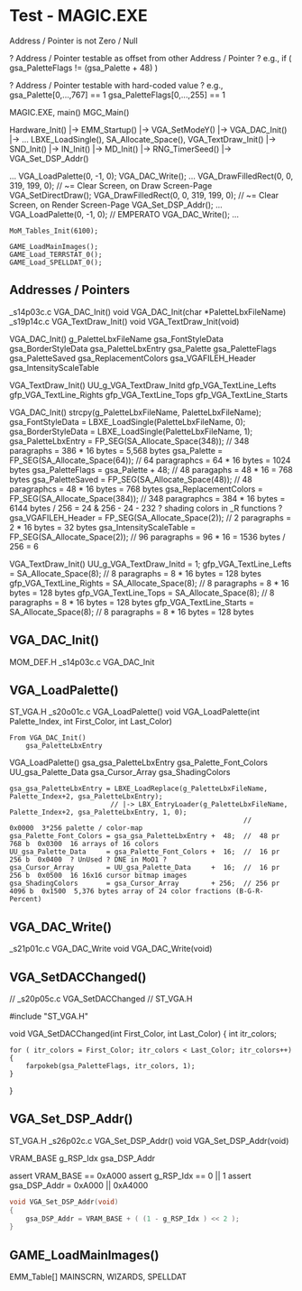 
# Test - MAGIC.EXE


Address / Pointer is not Zero / Null

? Address / Pointer testable as offset from other Address / Pointer ?
e.g., if ( gsa_PaletteFlags != (gsa_Palette + 48) )

? Address / Pointer testable with hard-coded value ?
e.g.,
    gsa_Palette[0,...,767] == 1
    gsa_PaletteFlags[0,...,255] == 1



MAGIC.EXE, main()
MGC_Main()

Hardware_Init()
|-> EMM_Startup()
|-> VGA_SetModeY()
|-> VGA_DAC_Init() |-> ... LBXE_LoadSingle(), SA_Allocate_Space(), VGA_TextDraw_Init()
|-> SND_Init()
|-> IN_Init() |-> MD_Init()
|-> RNG_TimerSeed()
|-> VGA_Set_DSP_Addr()

...
    VGA_LoadPalette(0, -1, 0);
    VGA_DAC_Write();
...
    VGA_DrawFilledRect(0, 0, 319, 199, 0);  // ~= Clear Screen, on Draw Screen-Page
    VGA_SetDirectDraw();
    VGA_DrawFilledRect(0, 0, 319, 199, 0);  // ~= Clear Screen, on Render Screen-Page
    VGA_Set_DSP_Addr();
...
    VGA_LoadPalette(0, -1, 0);  // EMPERATO
    VGA_DAC_Write();
...

    MoM_Tables_Init(6100);

    GAME_LoadMainImages();
    GAME_Load_TERRSTAT_0();
    GAME_Load_SPELLDAT_0();

## Addresses / Pointers

_s14p03c.c  VGA_DAC_Init()       void VGA_DAC_Init(char *PaletteLbxFileName)
_s19p14c.c  VGA_TextDraw_Init()  void VGA_TextDraw_Init(void)

VGA_DAC_Init()
    g_PaletteLbxFileName
    gsa_FontStyleData
    gsa_BorderStyleData
    gsa_PaletteLbxEntry
    gsa_Palette
    gsa_PaletteFlags
    gsa_PaletteSaved
    gsa_ReplacementColors
    gsa_VGAFILEH_Header
    gsa_IntensityScaleTable

VGA_TextDraw_Init()
    UU_g_VGA_TextDraw_Initd
    gfp_VGA_TextLine_Lefts
    gfp_VGA_TextLine_Rights
    gfp_VGA_TextLine_Tops
    gfp_VGA_TextLine_Starts

VGA_DAC_Init()
    strcpy(g_PaletteLbxFileName, PaletteLbxFileName);
    gsa_FontStyleData = LBXE_LoadSingle(PaletteLbxFileName, 0);
    gsa_BorderStyleData = LBXE_LoadSingle(PaletteLbxFileName, 1);
    gsa_PaletteLbxEntry = FP_SEG(SA_Allocate_Space(348));       // 348 paragraphs = 386 * 16 bytes = 5,568 bytes
    gsa_Palette = FP_SEG(SA_Allocate_Space(64));                // 64 paragraphcs = 64 * 16 bytes = 1024 bytes
    gsa_PaletteFlags = gsa_Palette + 48;                        // 48 paragaphs = 48 * 16 = 768 bytes
    gsa_PaletteSaved = FP_SEG(SA_Allocate_Space(48));           // 48 paragraphcs = 48 * 16 bytes = 768 bytes
    gsa_ReplacementColors = FP_SEG(SA_Allocate_Space(384));     // 348 paragraphcs = 384 * 16 bytes = 6144 bytes / 256 = 24 & 256 - 24 - 232 ? shading colors in _R functions ?
    gsa_VGAFILEH_Header = FP_SEG(SA_Allocate_Space(2));         // 2 paragraphs = 2 * 16 bytes = 32 bytes
    gsa_IntensityScaleTable = FP_SEG(SA_Allocate_Space(2));     // 96 paragraphs = 96 * 16 = 1536 bytes / 256 = 6

VGA_TextDraw_Init()
    UU_g_VGA_TextDraw_Initd = 1;
    gfp_VGA_TextLine_Lefts = SA_Allocate_Space(8);   // 8 paragraphs = 8 * 16 bytes = 128 bytes
    gfp_VGA_TextLine_Rights = SA_Allocate_Space(8);  // 8 paragraphs = 8 * 16 bytes = 128 bytes
    gfp_VGA_TextLine_Tops = SA_Allocate_Space(8);    // 8 paragraphs = 8 * 16 bytes = 128 bytes
    gfp_VGA_TextLine_Starts = SA_Allocate_Space(8);  // 8 paragraphs = 8 * 16 bytes = 128 bytes



## VGA_DAC_Init()
MOM_DEF.H
_s14p03c.c VGA_DAC_Init


## VGA_LoadPalette()
ST_VGA.H
_s20o01c.c  VGA_LoadPalette()  void VGA_LoadPalette(int Palette_Index, int First_Color, int Last_Color)

    From VGA_DAC_Init()
        gsa_PaletteLbxEntry

VGA_LoadPalette()
    gsa_gsa_PaletteLbxEntry
    gsa_Palette_Font_Colors
    UU_gsa_Palette_Data
    gsa_Cursor_Array
    gsa_ShadingColors

    gsa_gsa_PaletteLbxEntry = LBXE_LoadReplace(g_PaletteLbxFileName, Palette_Index+2, gsa_PaletteLbxEntry);
                             // |-> LBX_EntryLoader(g_PaletteLbxFileName, Palette_Index+2, gsa_PaletteLbxEntry, 1, 0);
                                                              //                0x0000  3*256 palette / color-map
    gsa_Palette_Font_Colors = gsa_gsa_PaletteLbxEntry +  48;  //  48 pr  768 b  0x0300  16 arrays of 16 colors
    UU_gsa_Palette_Data     = gsa_Palette_Font_Colors +  16;  //  16 pr  256 b  0x0400  ? UnUsed ? DNE in MoO1 ?
    gsa_Cursor_Array        = UU_gsa_Palette_Data     +  16;  //  16 pr  256 b  0x0500  16 16x16 cursor bitmap images
    gsa_ShadingColors       = gsa_Cursor_Array        + 256;  // 256 pr 4096 b  0x1500  5,376 bytes array of 24 color fractions (B-G-R-Percent)




## VGA_DAC_Write()
_s21p01c.c      VGA_DAC_Write               void VGA_DAC_Write(void)


## VGA_SetDACChanged()
// _s20p05c.c VGA_SetDACChanged
// ST_VGA.H

#include "ST_VGA.H"

void VGA_SetDACChanged(int First_Color, int Last_Color)
{
    int itr_colors;

    for ( itr_colors = First_Color; itr_colors < Last_Color; itr_colors++)
    {
        farpokeb(gsa_PaletteFlags, itr_colors, 1);
    }
}


## VGA_Set_DSP_Addr()
ST_VGA.H
_s26p02c.c  VGA_Set_DSP_Addr()  void VGA_Set_DSP_Addr(void)

VRAM_BASE
g_RSP_Idx
gsa_DSP_Addr

assert VRAM_BASE == 0xA000
assert g_RSP_Idx == 0 || 1
assert gsa_DSP_Addr = 0xA000 || 0xA4000

```c
void VGA_Set_DSP_Addr(void)
{
    gsa_DSP_Addr = VRAM_BASE + ( (1 - g_RSP_Idx ) << 2 );
}
```


## GAME_LoadMainImages()
EMM_Table[]
    MAINSCRN, WIZARDS, SPELLDAT

